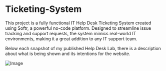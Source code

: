 # Ticketing-System
This project is a fully functional IT Help Desk Ticketing System created using Softr, a powerful no-code platform. Designed to streamline issue tracking and support requests, the system mimics real-world IT environments, making it a great addition to any IT support team.

Below each snapshot of my published Help Desk Lab, there is a description about what is being shown and its intentions for the website.

![Image](https://github.com/user-attachments/assets/3a951fd5-5802-4e29-b4b4-36e8e17dd75e)

